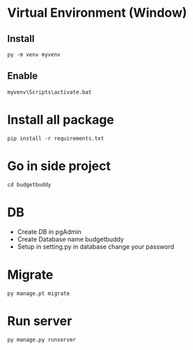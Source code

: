 # Virtual Environment (Window)
## Install
```
py -m venv myvenv
```
## Enable
```
myvenv\Scripts\activate.bat
```

# Install all package
```
pip install -r requirements.txt
```

# Go in side project
```
cd budgetbuddy
```

# DB
- Create DB in pgAdmin
- Create Database name budgetbuddy
- Setup in setting.py in database change your password

# Migrate
```
py manage.pt migrate
```

# Run server
```
py manage.py runserver
```

